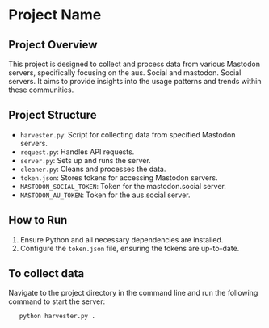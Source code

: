 # Project Name

## Project Overview
This project is designed to collect and process data from various Mastodon servers, specifically focusing on the aus. Social and mastodon. Social servers. It aims to provide insights into the usage patterns and trends within these communities.

## Project Structure
- `harvester.py`: Script for collecting data from specified Mastodon servers.
- `request.py`: Handles API requests.
- `server.py`: Sets up and runs the server.
- `cleaner.py`: Cleans and processes the data.
- `token.json`: Stores tokens for accessing Mastodon servers.
- `MASTODON_SOCIAL_TOKEN`: Token for the mastodon.social server.
- `MASTODON_AU_TOKEN`: Token for the aus.social server.

## How to Run
1. Ensure Python and all necessary dependencies are installed.
2. Configure the `token.json` file, ensuring the tokens are up-to-date.


## To collect data
Navigate to the project directory in the command line and run the following command to start the server:
```bash
   python harvester.py .
